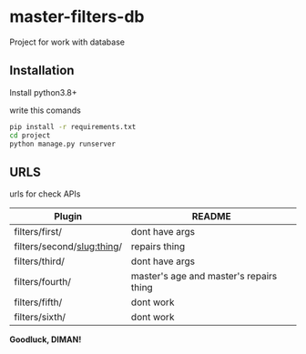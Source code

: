 # master-filters-db
Project for work with database


## Installation

Install python3.8+

write this comands

```sh
pip install -r requirements.txt
cd project
python manage.py runserver
```


## URLS

urls for check APIs

| Plugin | README |
| ------ | ------ |
| filters/first/ | dont have args |
| filters/second/<slug:thing>/ | repairs thing  |
| filters/third/ | dont have args  |
| filters/fourth/ | master's age and master's repairs thing |
| filters/fifth/ | dont work |
| filters/sixth/| dont work |


**Goodluck, DIMAN!**
